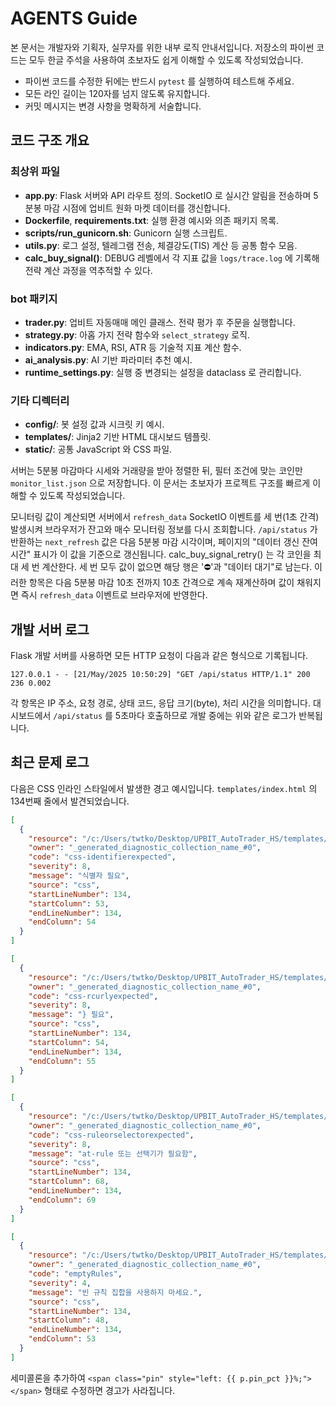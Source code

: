 # AGENTS Guide

본 문서는 개발자와 기획자, 실무자를 위한 내부 로직 안내서입니다. 저장소의 파이썬 코드는 모두 한글 주석을 사용하여 초보자도 쉽게 이해할 수 있도록 작성되었습니다.

- 파이썬 코드를 수정한 뒤에는 반드시 `pytest` 를 실행하여 테스트해 주세요.
- 모든 라인 길이는 120자를 넘지 않도록 유지합니다.
- 커밋 메시지는 변경 사항을 명확하게 서술합니다.

## 코드 구조 개요
### 최상위 파일
- **app.py**: Flask 서버와 API 라우트 정의. SocketIO 로 실시간 알림을 전송하며 5분봉 마감 시점에 업비트 원화 마켓 데이터를 갱신합니다.
- **Dockerfile**, **requirements.txt**: 실행 환경 예시와 의존 패키지 목록.
- **scripts/run_gunicorn.sh**: Gunicorn 실행 스크립트.
- **utils.py**: 로그 설정, 텔레그램 전송, 체결강도(TIS) 계산 등 공통 함수 모음.
- **calc_buy_signal()**: DEBUG 레벨에서 각 지표 값을 `logs/trace.log` 에 기록해
  전략 계산 과정을 역추적할 수 있다.

### bot 패키지
- **trader.py**: 업비트 자동매매 메인 클래스. 전략 평가 후 주문을 실행합니다.
- **strategy.py**: 아홉 가지 전략 함수와 `select_strategy` 로직.
- **indicators.py**: EMA, RSI, ATR 등 기술적 지표 계산 함수.
- **ai_analysis.py**: AI 기반 파라미터 추천 예시.
- **runtime_settings.py**: 실행 중 변경되는 설정을 dataclass 로 관리합니다.

### 기타 디렉터리
- **config/**: 봇 설정 값과 시크릿 키 예시.
- **templates/**: Jinja2 기반 HTML 대시보드 템플릿.
- **static/**: 공통 JavaScript 와 CSS 파일.

서버는 5분봉 마감마다 시세와 거래량을 받아 정렬한 뒤, 필터 조건에 맞는 코인만 `monitor_list.json` 으로 저장합니다. 이 문서는 초보자가 프로젝트 구조를 빠르게 이해할 수 있도록 작성되었습니다.

모니터링 값이 계산되면 서버에서 `refresh_data` SocketIO 이벤트를 세 번(1초 간격) 발생시켜
브라우저가 잔고와 매수 모니터링 정보를 다시 조회합니다. `/api/status` 가 반환하는
`next_refresh` 값은 다음 5분봉 마감 시각이며, 페이지의 "데이터 갱신 잔여시간" 표시가 이 값을
기준으로 갱신됩니다.
calc_buy_signal_retry() 는 각 코인을 최대 세 번 계산한다. 세 번 모두 값이 없으면 해당 행은 '⛔'과 "데이터 대기"로 남는다.
이러한 항목은 다음 5분봉 마감 10초 전까지 10초 간격으로 계속 재계산하며 값이 채워지면 즉시 `refresh_data` 이벤트로 브라우저에 반영한다.

## 개발 서버 로그
Flask 개발 서버를 사용하면 모든 HTTP 요청이 다음과 같은 형식으로 기록됩니다.
```
127.0.0.1 - - [21/May/2025 10:50:29] "GET /api/status HTTP/1.1" 200 236 0.002
```
각 항목은 IP 주소, 요청 경로, 상태 코드, 응답 크기(byte), 처리 시간을 의미합니다.
대시보드에서 `/api/status` 를 5초마다 호출하므로 개발 중에는 위와 같은 로그가 반복됩니다.

## 최근 문제 로그
다음은 CSS 인라인 스타일에서 발생한 경고 예시입니다. `templates/index.html` 의 134번째 줄에서 발견되었습니다.

```json
[
  {
    "resource": "/c:/Users/twtko/Desktop/UPBIT_AutoTrader_HS/templates/index.html",
    "owner": "_generated_diagnostic_collection_name_#0",
    "code": "css-identifierexpected",
    "severity": 8,
    "message": "식별자 필요",
    "source": "css",
    "startLineNumber": 134,
    "startColumn": 53,
    "endLineNumber": 134,
    "endColumn": 54
  }
]

[
  {
    "resource": "/c:/Users/twtko/Desktop/UPBIT_AutoTrader_HS/templates/index.html",
    "owner": "_generated_diagnostic_collection_name_#0",
    "code": "css-rcurlyexpected",
    "severity": 8,
    "message": "} 필요",
    "source": "css",
    "startLineNumber": 134,
    "startColumn": 54,
    "endLineNumber": 134,
    "endColumn": 55
  }
]

[
  {
    "resource": "/c:/Users/twtko/Desktop/UPBIT_AutoTrader_HS/templates/index.html",
    "owner": "_generated_diagnostic_collection_name_#0",
    "code": "css-ruleorselectorexpected",
    "severity": 8,
    "message": "at-rule 또는 선택기가 필요함",
    "source": "css",
    "startLineNumber": 134,
    "startColumn": 68,
    "endLineNumber": 134,
    "endColumn": 69
  }
]

[
  {
    "resource": "/c:/Users/twtko/Desktop/UPBIT_AutoTrader_HS/templates/index.html",
    "owner": "_generated_diagnostic_collection_name_#0",
    "code": "emptyRules",
    "severity": 4,
    "message": "빈 규칙 집합을 사용하지 마세요.",
    "source": "css",
    "startLineNumber": 134,
    "startColumn": 48,
    "endLineNumber": 134,
    "endColumn": 53
  }
]
```

세미콜론을 추가하여 `<span class="pin" style="left: {{ p.pin_pct }}%;"></span>` 형태로 수정하면 경고가 사라집니다.
